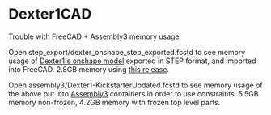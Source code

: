 # Dexter1CAD
Trouble with FreeCAD + Assembly3 memory usage

Open step_export/dexter_onshape_step_exported.fcstd to see memory usage of [Dexter1's onshape model](https://cad.onshape.com/documents/2af8ed0e61a34ebf69284c68/w/72caf65e51bde98e456925d2/e/6843c182cbf9181dbb307455) exported in STEP format, and imported into FreeCAD. 2.8GB memory using [this release](https://github.com/realthunder/FreeCAD_assembly3/releases/tag/0.9.1).

Open assembly3/Dexter1-KickstarterUpdated.fcstd to see memory usage of the above put into [Assembly3](https://forum.freecadweb.org/viewtopic.php?f=20&t=34583) containers in order to use constraints. 5.5GB memory non-frozen, 4.2GB memory with frozen top level parts.

